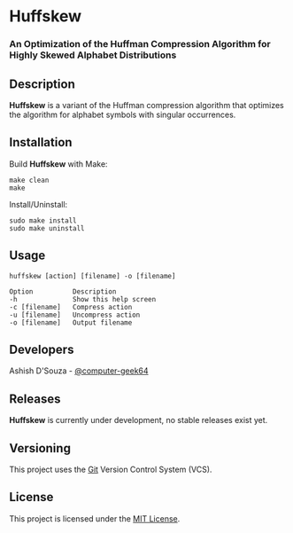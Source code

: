 # Huffskew

### An Optimization of the Huffman Compression Algorithm for Highly Skewed Alphabet Distributions


## Description

**Huffskew** is a variant of the Huffman compression algorithm that optimizes the algorithm for alphabet symbols with singular occurrences.


## Installation

Build **Huffskew** with Make:

```
make clean
make
```

Install/Uninstall:

```
sudo make install
sudo make uninstall
```


## Usage

```
huffskew [action] [filename] -o [filename]

Option          Description
-h              Show this help screen
-c [filename]   Compress action
-u [filename]   Uncompress action
-o [filename]   Output filename
```


## Developers

Ashish D'Souza - [@computer-geek64](https://github.com/computer-geek64)


## Releases

**Huffskew** is currently under development, no stable releases exist yet.
<!--The current stable release for **Huffskew** is [v1.0.0](https://github.com/computer-geek64/huffskew/releases/latest)-->


## Versioning

This project uses the [Git](https://git-scm.com/) Version Control System (VCS).


## License

This project is licensed under the [MIT License](LICENSE).
